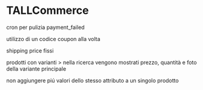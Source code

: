 # TALLCommerce

cron per pulizia payment_failed

utilizzo di un codice coupon alla volta

shipping price fissi

prodotti con varianti > nella ricerca vengono mostrati prezzo, quantità e foto della variante principale

non aggiungere piú valori dello stesso attributo a un singolo prodotto
